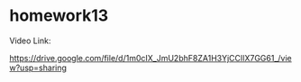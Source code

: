 # homework13


Video Link:

https://drive.google.com/file/d/1m0cIX_JmU2bhF8ZA1H3YjCCIlX7GG61_/view?usp=sharing
